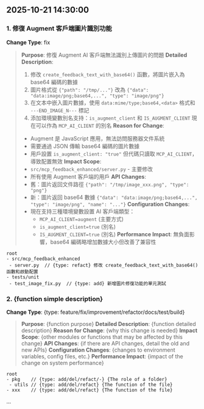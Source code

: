 ## 2025-10-21 14:30:00

### 1. 修復 Augment 客戶端圖片識別功能

**Change Type**: fix

> **Purpose**: 修復 Augment AI 客戶端無法識別上傳圖片的問題
> **Detailed Description**:
>   1. 修改 `create_feedback_text_with_base64()` 函數，將圖片嵌入為 base64 編碼的數據
>   2. 圖片格式從 `{"path": "/tmp/..."}` 改為 `{"data": "data:image/png;base64,...", "type": "image/png"}`
>   3. 在文本中嵌入圖片數據，使用 `data:mime/type;base64,<data>` 格式和 `---END_IMAGE_N---` 標記
>   4. 添加環境變數別名支持：`is_augment_client` 和 `IS_AUGMENT_CLIENT` 現在可以作為 `MCP_AI_CLIENT` 的別名
> **Reason for Change**:
>   - Augment 是 JavaScript 應用，無法訪問服務器文件系統
>   - 需要通過 JSON 傳輸 base64 編碼的圖片數據
>   - 用戶設置 `is_augment_client: "true"` 但代碼只讀取 `MCP_AI_CLIENT`，導致配置無效
> **Impact Scope**:
>   - `src/mcp_feedback_enhanced/server.py` - 主要修改
>   - 所有使用 Augment 客戶端的用戶
> **API Changes**:
>   - 舊：圖片返回文件路徑 `{"path": "/tmp/image_xxx.png", "type": "png"}`
>   - 新：圖片返回 base64 數據 `{"data": "data:image/png;base64,...", "type": "image/png", "name": "..."}`
> **Configuration Changes**:
>   - 現在支持三種環境變數設置 AI 客戶端類型：
>     - `MCP_AI_CLIENT=augment` (主要方式)
>     - `is_augment_client=true` (別名)
>     - `IS_AUGMENT_CLIENT=true` (別名)
> **Performance Impact**: 無負面影響，base64 編碼略增加數據大小但改善了兼容性

   ```
   root
   - src/mcp_feedback_enhanced
    - server.py  // {type: refact} 修改 create_feedback_text_with_base64() 函數和啟動配置
   - tests/unit
    - test_image_fix.py  // {type: add} 新增圖片修復功能的單元測試
   ```

### 2. {function simple description}

**Change Type**: {type: feature/fix/improvement/refactor/docs/test/build}

> **Purpose**: {function purpose}
> **Detailed Description**: {function detailed description}
> **Reason for Change**: {why this change is needed}
> **Impact Scope**: {other modules or functions that may be affected by this change}
> **API Changes**: {if there are API changes, detail the old and new APIs}
> **Configuration Changes**: {changes to environment variables, config files, etc.}
> **Performance Impact**: {impact of the change on system performance}

   ```
   root
   - pkg    // {type: add/del/refact/-} {The role of a folder}
    - utils // {type: add/del/refact} {The function of the file}
   - xxx    // {type: add/del/refact} {The function of the file}
   ```

...